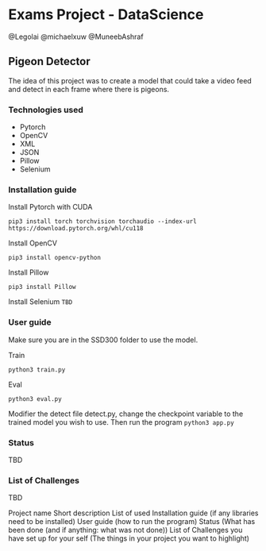 # Exams Project - DataScience

@Legolai
@michaelxuw
@MuneebAshraf

## Pigeon Detector

The idea of this project was to create a model that could take a video feed and detect in each frame where there is pigeons.

### Technologies used

- Pytorch
- OpenCV
- XML
- JSON
- Pillow
- Selenium

### Installation guide

Install Pytorch with CUDA

```pip3 install torch torchvision torchaudio --index-url https://download.pytorch.org/whl/cu118```

Install OpenCV

```pip3 install opencv-python```

Install Pillow

```pip3 install Pillow```

Install Selenium
```TBD```

### User guide

Make sure you are in the SSD300 folder to use the model.

Train

```python3 train.py```

Eval

```python3 eval.py```

Modifier the detect file detect.py, change the checkpoint variable to the trained model you wish to use. Then run the program ```python3 app.py```

### Status

TBD

### List of Challenges

TBD

Project name
Short description
List of used 
Installation guide (if any libraries need to be installed)
User guide (how to run the program)
Status (What has been done (and if anything: what was not done))
List of Challenges you have set up for your self (The things in your project you want to highlight)
